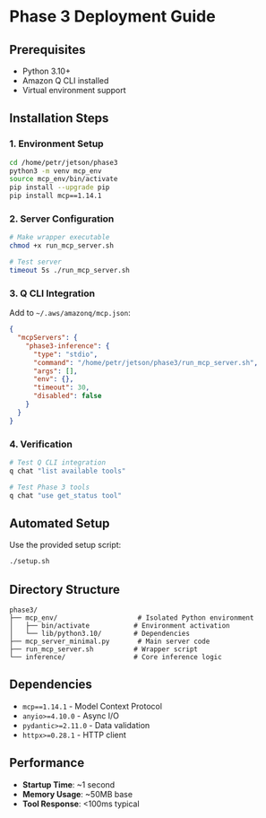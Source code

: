 # Phase 3 Deployment Guide

## Prerequisites
- Python 3.10+
- Amazon Q CLI installed
- Virtual environment support

## Installation Steps

### 1. Environment Setup
```bash
cd /home/petr/jetson/phase3
python3 -m venv mcp_env
source mcp_env/bin/activate
pip install --upgrade pip
pip install mcp==1.14.1
```

### 2. Server Configuration
```bash
# Make wrapper executable
chmod +x run_mcp_server.sh

# Test server
timeout 5s ./run_mcp_server.sh
```

### 3. Q CLI Integration
Add to `~/.aws/amazonq/mcp.json`:
```json
{
  "mcpServers": {
    "phase3-inference": {
      "type": "stdio",
      "command": "/home/petr/jetson/phase3/run_mcp_server.sh",
      "args": [],
      "env": {},
      "timeout": 30,
      "disabled": false
    }
  }
}
```

### 4. Verification
```bash
# Test Q CLI integration
q chat "list available tools"

# Test Phase 3 tools
q chat "use get_status tool"
```

## Automated Setup
Use the provided setup script:
```bash
./setup.sh
```

## Directory Structure
```
phase3/
├── mcp_env/                    # Isolated Python environment
│   ├── bin/activate           # Environment activation
│   └── lib/python3.10/        # Dependencies
├── mcp_server_minimal.py       # Main server code
├── run_mcp_server.sh          # Wrapper script
└── inference/                 # Core inference logic
```

## Dependencies
- `mcp==1.14.1` - Model Context Protocol
- `anyio>=4.10.0` - Async I/O
- `pydantic>=2.11.0` - Data validation
- `httpx>=0.28.1` - HTTP client

## Performance
- **Startup Time**: ~1 second
- **Memory Usage**: ~50MB base
- **Tool Response**: <100ms typical
